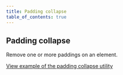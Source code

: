```yaml
---
title: Padding collapse
table_of_contents: true
---
```


## Padding collapse

Remove one or more paddings on an element.

<a href="https://canonical-web-and-design.github.io/vanilla-framework/examples/utilities/padding-collapse/"
    class="js-example">
View example of the padding collapse utility
</a>
